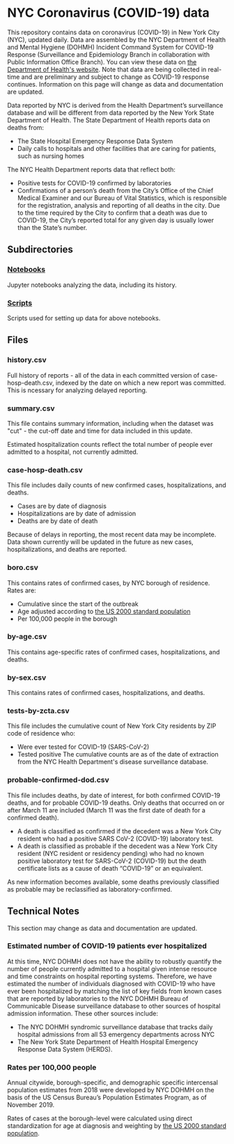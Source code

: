 # NYC Coronavirus (COVID-19) data
This repository contains data on coronavirus (COVID-19) in New York City (NYC), updated daily. Data are assembled by the NYC Department of Health and Mental Hygiene (DOHMH) Incident Command System for COVID-19 Response (Surveillance and Epidemiology Branch in collaboration with Public Information Office Branch). You can view these data on [the Department of Health's website](https://www1.nyc.gov/site/doh/covid/covid-19-data.page). Note that data are  being collected in real-time and are preliminary and subject to change as COVID-19 response continues. Information on this page will change as data and documentation are updated. 
 
Data reported by NYC is derived from the Health Department’s surveillance database and will be different from data reported by the New York State Department of Health. The State Department of Health reports data on deaths from: 
- The State Hospital Emergency Response Data System 
- Daily calls to hospitals and other facilities that are caring for patients, such as nursing homes 

The NYC Health Department reports data that reflect both: 
- Positive tests for COVID-19 confirmed by laboratories 
- Confirmations of a person’s death from the City’s Office of the Chief Medical Examiner and our Bureau of Vital Statistics, which is responsible for the registration, analysis and reporting of all deaths in the city. 
Due to the time required by the City to confirm that a death was due to COVID-19, the City’s reported total for any given day is usually lower than the State’s number. 


## Subdirectories

### [Notebooks](Notebooks)
Jupyter notebooks analyzing the data, including its history.

### [Scripts](Scripts)
Scripts used for setting up data for above notebooks.

## Files

### history.csv
Full history of reports - all of the data in each committed version of case-hosp-death.csv, indexed by the date on which a new report was committed.  This is ncessary for analyzing delayed reporting.

### summary.csv
This file contains summary information, including when the dataset was "cut" - the cut-off date and time for data included in this update. 

Estimated hospitalization counts reflect the total number of people ever admitted to a hospital, not currently admitted.

### case-hosp-death.csv
This file includes daily counts of new confirmed cases, hospitalizations, and deaths. 
- Cases are by date of diagnosis
- Hospitalizations are by date of admission 
- Deaths are by date of death

Because of delays in reporting, the most recent data may be incomplete. Data shown currently will be updated in the future as new cases, hospitalizations, and deaths are reported.

### boro.csv
This contains rates of confirmed cases, by NYC borough of residence. Rates are:
- Cumulative since the start of the outbreak
- Age adjusted according to [the US 2000 standard population](https://www.cdc.gov/nchs/data/statnt/statnt20.pdf)
- Per 100,000 people in the borough

### by-age.csv
This contains age-specific  rates of confirmed cases, hospitalizations, and deaths. 

### by-sex.csv
This contains rates of confirmed cases, hospitalizations, and deaths.

### tests-by-zcta.csv
This file includes the cumulative count of New York City residents by ZIP code of residence who:
- Were ever tested for COVID-19 (SARS-CoV-2) 
- Tested positive
The cumulative counts are as of the date of extraction from the NYC Health Department's disease surveillance database.

### probable-confirmed-dod.csv
This file includes deaths, by date of interest, for both confirmed COVID-19 deaths, and for probable COVID-19 deaths. Only deaths that occurred on or after March 11 are included (March 11 was the first date of death for a confirmed death). 
- A death is classified as confirmed if the decedent was a New York City resident who had a positive SARS CoV-2 (COVID-19) laboratory test. 
- A death is classified as probable if the decedent was a New York City resident (NYC resident or residency pending) who had no known positive laboratory test for SARS-CoV-2 (COVID-19) but the death certificate lists as a cause of death “COVID-19” or an equivalent. 

As new information becomes available, some deaths previously classified as probable may be reclassified as laboratory-confirmed.



## Technical Notes
This section may change as data and documentation are updated.

### Estimated number of COVID-19 patients ever hospitalized
At this time, NYC DOHMH does not have the ability to robustly quantify the number of people currently admitted to a hospital given intense resource and time constraints on hospital reporting systems. Therefore, we have estimated the number of individuals diagnosed with COVID-19 who have ever been hospitalized by matching the list of key fields from known cases that are reported by laboratories to the NYC DOHMH Bureau of Communicable Disease surveillance database to other sources of hospital admission information. These other sources include:
- The NYC DOHMH syndromic surveillance database that tracks daily hospital admissions from all 53 emergency departments across NYC  
- The New York State Department of Health Hospital Emergency Response Data System (HERDS). 

### Rates per 100,000 people
Annual citywide, borough-specific, and demographic specific intercensal population estimates from 2018 were developed by NYC DOHMH on the basis of the US Census Bureau’s Population Estimates Program, as of November 2019. 

Rates of cases at the borough-level were calculated using direct standardization for age at diagnosis and weighting by [the US 2000 standard population](https://www.cdc.gov/nchs/data/statnt/statnt20.pdf). 
